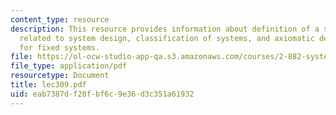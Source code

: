 ```yaml
---
content_type: resource
description: This resource provides information about definition of a system, issues
  related to system design, classification of systems, and axiomatic design theory
  for fixed systems.
file: https://ol-ocw-studio-app-qa.s3.amazonaws.com/courses/2-882-system-design-and-analysis-based-on-ad-and-complexity-theories-spring-2005/eab7387df28fbf6c9e36d3c351a61932_lec309.pdf
file_type: application/pdf
resourcetype: Document
title: lec309.pdf
uid: eab7387d-f28f-bf6c-9e36-d3c351a61932
---
```

